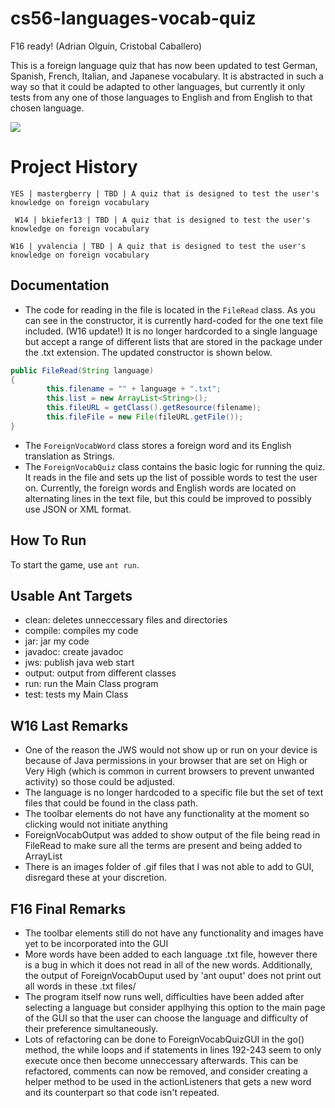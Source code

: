 # cs56-languages-vocab-quiz

F16 ready! (Adrian Olguin, Cristobal Caballero)

This is a foreign language quiz that has now been updated to test German, Spanish, French, Italian, and Japanese vocabulary. It is abstracted in such a way so that it could be adapted to other languages, but currently it only tests from any one of those languages to English and from English to that chosen language.

![](http://i.imgur.com/mTfTOD6.png)

Project History
===============
```
YES | mastergberry | TBD | A quiz that is designed to test the user's knowledge on foreign vocabulary
```
```
 W14 | bkiefer13 | TBD | A quiz that is designed to test the user's knowledge on foreign vocabulary
```
```
W16 | yvalencia | TBD | A quiz that is designed to test the user's knowledge on foreign vocabulary
```

## Documentation

* The code for reading in the file is located in the `FileRead` class. As you can see in the constructor, it is currently hard-coded for the one text file included. (W16 update!) It is no longer hardcorded to a single language but accept a range of different lists that are stored in the package under the .txt extension. The updated constructor is shown below.

```java
public FileRead(String language)
{      
       	this.filename = "" + language + ".txt";
        this.list = new ArrayList<String>();
        this.fileURL = getClass().getResource(filename);
        this.fileFile = new File(fileURL.getFile());
}
```



* The `ForeignVocabWord` class stores a foreign word and its English translation as Strings.
* The `ForeignVocabQuiz` class contains the basic logic for running the quiz. It reads in the file and sets up the list of possible words to test the user on. Currently, the foreign words and English words are located on alternating lines in the text file, but this could be improved to possibly use JSON or XML format.

## How To Run
To start the game, use `ant run`.

## Usable Ant Targets
* clean:    deletes unneccessary files and directories
* compile:  compiles my code 
* jar:      jar my code
* javadoc:  create javadoc
* jws:      publish java web start
* output:   output from different classes
* run:      run the Main Class program
* test:     tests my Main Class


## W16 Last Remarks

* One of the reason the JWS would not show up or run on your device is because of Java permissions in your browser that are set on High or Very High (which is common in current browsers to prevent unwanted activity) so those could be adjusted.
* The language is no longer hardcoded to a specific file but the set of text files that could be found in the class path.
* The toolbar elements do not have any functionality at the moment so clicking would not initiate anything
* ForeignVocabOutput was added to show output of the file being read in FileRead to make sure all the terms are present and being added to ArrayList
* There is an images folder of .gif files that I was not able to add to GUI, disregard these at your discretion. 

## F16 Final Remarks

* The toolbar elements still do not have any functionality and images have yet to be incorporated into the GUI
* More words have been added to each language .txt file, however there is a bug in which it does not read in all of the new words. Additionally, the output of ForeignVocabOuput used by 'ant ouput' does not print out all words in these .txt files/ 
* The program itself now runs well, difficulties have been added after selecting a language but consider applhying this option to the main page of the GUI so that the user can choose the language and difficulty of their preference simultaneously.
* Lots of refactoring can be done to ForeignVocabQuizGUI in the go() method, the while loops and if statements in lines 192-243 seem to only execute once then become unneccessary afterwards. This can be refactored, comments can now be removed, and consider creating a helper method to be used in the actionListeners that gets a new word and its counterpart so that code isn't repeated.
